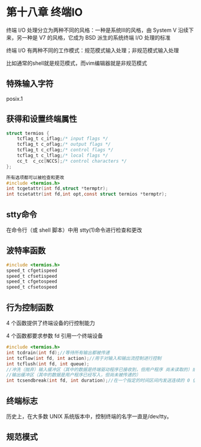 # 第十八章 终端IO

终端 I/O 处理分立为两种不同的风格：一种是系统Ⅲ的风格，由 System V 沿续下来，另一种是 V7 的风格，它成为 BSD 派生的系统终端 I/O 处理的标准

终端 I/O 有两种不同的工作模式：规范模式输入处理；非规范模式输入处理

比如通常的shell就是规范模式，而vim编辑器就是非规范模式

## 特殊输入字符

posix.1 



## 获得和设置终端属性

```c
struct termios {
    tcflag_t c_iflag;/* input flags */
    tcflag_t c_oflag;/* output flags */
    tcflag_t c_cflag;/* control flags */
    tcflag_t c_lflag;/* local flags */
    cc_t  c_cc[NCCS];/* control characters */
};

所有选项都可以被检查和更改
#include <termios.h>
int tcgetattr(int fd,struct *termptr);
int tcsetattr(int fd,int opt,const struct termios *termptr);
```



## stty命令

在命令行（或 shell 脚本）中用 stty(1)命令进行检查和更改



## 波特率函数

```c
#include <termios.h>
speed_t cfgetispeed
speed_t cfsetispeed
speed_t cfgetospeed
speed_t cfsetospeed

```

## 行为控制函数

4 个函数提供了终端设备的行控制能力

4 个函数都要求参数 fd 引用一个终端设备

```c
#include <termios.h>
int tcdrain(int fd);//等待所有输出都被传递
int tcflow(int fd, int action);//用于对输入和输出流控制进行控制
int tcflush(int fd, int queue);
//冲洗（抛弃）输入缓冲区（其中的数据是终端驱动程序已接收到，但用户程序 尚未读取的）或
//输出缓冲区（其中的数据是用户程序已经写入，但尚未被传递的）
int tcsendbreak(int fd, int duration);//在一个指定的时间区间内发送连续的 0 值位流
```

## 终端标志

历史上，在大多数 UNIX 系统版本中，控制终端的名字一直是/dev/tty。



## 规范模式 